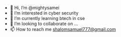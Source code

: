 - 👋 Hi, I’m @mightysamei
- 👀 I’m interested in cyber security
- 🌱 I’m currently learning btech in cse
- 💞️ I’m looking to collaborate on ...
- 📫 How to reach me shalomsamuel777@gmail.com

<!---
mightysamei/mightysamei is a ✨ special ✨ repository because its `README.md` (this file) appears on your GitHub profile.
You can click the Preview link to take a look at your changes.
--->
